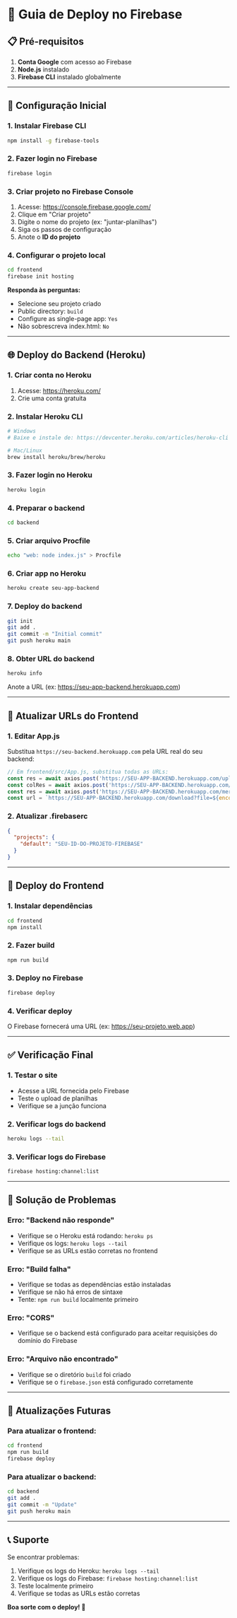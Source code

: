 # 🚀 Guia de Deploy no Firebase

## 📋 Pré-requisitos

1. **Conta Google** com acesso ao Firebase
2. **Node.js** instalado
3. **Firebase CLI** instalado globalmente

---

## 🔧 Configuração Inicial

### 1. Instalar Firebase CLI
```bash
npm install -g firebase-tools
```

### 2. Fazer login no Firebase
```bash
firebase login
```

### 3. Criar projeto no Firebase Console
1. Acesse: https://console.firebase.google.com/
2. Clique em "Criar projeto"
3. Digite o nome do projeto (ex: "juntar-planilhas")
4. Siga os passos de configuração
5. Anote o **ID do projeto**

### 4. Configurar o projeto local
```bash
cd frontend
firebase init hosting
```

**Responda às perguntas:**
- Selecione seu projeto criado
- Public directory: `build`
- Configure as single-page app: `Yes`
- Não sobrescreva index.html: `No`

---

## 🌐 Deploy do Backend (Heroku)

### 1. Criar conta no Heroku
1. Acesse: https://heroku.com/
2. Crie uma conta gratuita

### 2. Instalar Heroku CLI
```bash
# Windows
# Baixe e instale de: https://devcenter.heroku.com/articles/heroku-cli

# Mac/Linux
brew install heroku/brew/heroku
```

### 3. Fazer login no Heroku
```bash
heroku login
```

### 4. Preparar o backend
```bash
cd backend
```

### 5. Criar arquivo Procfile
```bash
echo "web: node index.js" > Procfile
```

### 6. Criar app no Heroku
```bash
heroku create seu-app-backend
```

### 7. Deploy do backend
```bash
git init
git add .
git commit -m "Initial commit"
git push heroku main
```

### 8. Obter URL do backend
```bash
heroku info
```
Anote a URL (ex: https://seu-app-backend.herokuapp.com)

---

## 🔄 Atualizar URLs do Frontend

### 1. Editar App.js
Substitua `https://seu-backend.herokuapp.com` pela URL real do seu backend:

```javascript
// Em frontend/src/App.js, substitua todas as URLs:
const res = await axios.post('https://SEU-APP-BACKEND.herokuapp.com/upload', formData);
const colRes = await axios.post('https://SEU-APP-BACKEND.herokuapp.com/columns', res.data);
const res = await axios.post('https://SEU-APP-BACKEND.herokuapp.com/merge', {...});
const url = `https://SEU-APP-BACKEND.herokuapp.com/download?file=${encodeURIComponent(mergedFile)}`;
```

### 2. Atualizar .firebaserc
```json
{
  "projects": {
    "default": "SEU-ID-DO-PROJETO-FIREBASE"
  }
}
```

---

## 🚀 Deploy do Frontend

### 1. Instalar dependências
```bash
cd frontend
npm install
```

### 2. Fazer build
```bash
npm run build
```

### 3. Deploy no Firebase
```bash
firebase deploy
```

### 4. Verificar deploy
O Firebase fornecerá uma URL (ex: https://seu-projeto.web.app)

---

## ✅ Verificação Final

### 1. Testar o site
- Acesse a URL fornecida pelo Firebase
- Teste o upload de planilhas
- Verifique se a junção funciona

### 2. Verificar logs do backend
```bash
heroku logs --tail
```

### 3. Verificar logs do Firebase
```bash
firebase hosting:channel:list
```

---

## 🐛 Solução de Problemas

### Erro: "Backend não responde"
- Verifique se o Heroku está rodando: `heroku ps`
- Verifique os logs: `heroku logs --tail`
- Verifique se as URLs estão corretas no frontend

### Erro: "Build falha"
- Verifique se todas as dependências estão instaladas
- Verifique se não há erros de sintaxe
- Tente: `npm run build` localmente primeiro

### Erro: "CORS"
- Verifique se o backend está configurado para aceitar requisições do domínio do Firebase

### Erro: "Arquivo não encontrado"
- Verifique se o diretório `build` foi criado
- Verifique se o `firebase.json` está configurado corretamente

---

## 🔄 Atualizações Futuras

### Para atualizar o frontend:
```bash
cd frontend
npm run build
firebase deploy
```

### Para atualizar o backend:
```bash
cd backend
git add .
git commit -m "Update"
git push heroku main
```

---

## 📞 Suporte

Se encontrar problemas:
1. Verifique os logs do Heroku: `heroku logs --tail`
2. Verifique os logs do Firebase: `firebase hosting:channel:list`
3. Teste localmente primeiro
4. Verifique se todas as URLs estão corretas

**Boa sorte com o deploy! 🎉** 